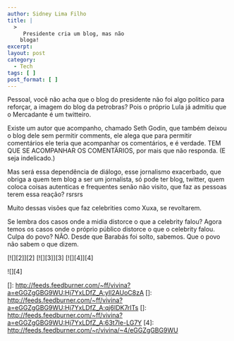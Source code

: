 ```yaml
---
author: Sidney Lima Filho
title: |
  >
     Presidente cria um blog, mas não
    bloga!
excerpt:
layout: post
category:
  - Tech
tags: [ ]
post_format: [ ]
---
```

Pessoal, você não acha que o blog do presidente não foi algo politico para reforçar, a imagem do blog da petrobras? Pois o próprio Lula já admitiu que o Mercadante é um twitteiro. 

Existe um autor que acompanho, chamado Seth Godin, que também deixou o blog dele sem permitir comments, ele alega que para permitir comentários ele teria que acompanhar os comentários, e é verdade. TEM QUE SE ACOMPANHAR OS COMENTÄRIOS, por mais que não responda. (E seja indelicado.)

Mas será essa dependência de diálogo, esse jornalismo exacerbado, que obriga a quem tem blog a ser um jornalista, só pode ter blog, twitter, quem coloca coisas autenticas e frequentes senão não visito, que faz as pessoas terem essa reação? rsrsrs

Muito dessas visões que faz celebrities como Xuxa, se revoltarem.

Se lembra dos casos onde a midia distorce o que a celebrity falou? Agora temos os casos onde o próprio público distorce o que o celebrity falou. Culpa do povo? NÃO. Desde que Barabás foi solto, sabemos. Que o povo não sabem o que dizem.

[![][2]</img>][2] [![][3]</img>][3] [![][4]</img>][4] 

![][4]

 []: http://feeds.feedburner.com/~ff/vivina?a=eGGZgGBG9WU:Hj7YxLDfZ_A:yIl2AUoC8zA
 []: http://feeds.feedburner.com/~ff/vivina?a=eGGZgGBG9WU:Hj7YxLDfZ_A:qj6IDK7rITs
 []: http://feeds.feedburner.com/~ff/vivina?a=eGGZgGBG9WU:Hj7YxLDfZ_A:63t7Ie-LG7Y
 [4]: http://feeds.feedburner.com/~r/vivina/~4/eGGZgGBG9WU